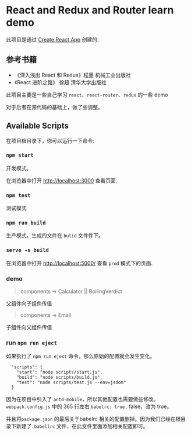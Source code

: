 # React and Redux and Router learn demo

此项目是通过 [Create React App](https://github.com/facebook/create-react-app) 创建的.

## 参考书籍

- 《深入浅出 React 和 Redux》程墨 机械工业出版社
- 《React 进阶之路》 徐超 清华大学出版社

此项目主要是一些自己学习 `react`、`react-router`、`redux` 的一些 demo

对于后者在源代码的基础上，做了些调整。

## Available Scripts

在项目根目录下，你可以运行一下命令:

### `npm start`

开发模式。

在浏览器中打开 [http://localhost:3000](http://localhost:3000) 查看页面.

### `npm test`

测试模式

### `npm run build`

生产模式。生成的文件在 `bulid` 文件件下。

### `serve -s build`

在浏览器中打开 [http://localhost:5000/](http://localhost:5000/) 查看 `prod` 模式下的页面.

### demo

> components -> Calculator || BoilingVerdict

父组件向子组件传值

> components -> Email

子组件向父组件传值

### run `npm run eject`

如果执行了 `npm run eject` 命令，那么原始的配置就会发生变化。

```
  "scripts": {
    "start": "node scripts/start.js",
    "build": "node scripts/build.js",
    "test": "node scripts/test.js --env=jsdom"
  }
```

因为在项目中引入了 `antd-mobile`，所以其他配置也需要做些修改。
`webpack.config.js` 中的 365 行左右 `babelrc: true,` false，改为 true。

并且将`package.json` 的最后关于babelrc 相关的配置删掉。因为我们已经在根目录下新建了`.babellrc` 文件，在此文件里面添加相关配置即可。